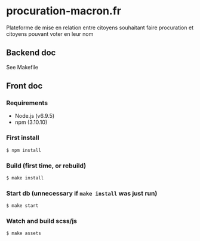 # procuration-macron.fr

Plateforme de mise en relation entre citoyens souhaitant faire procuration et citoyens pouvant voter en leur nom

## Backend doc
See Makefile

## Front doc
### Requirements
- Node.js (v6.9.5)
- npm (3.10.10)


### First install
```bash
$ npm install
```

### Build (first time, or rebuild)
```bash
$ make install
```

### Start db (unnecessary if `make install` was just run)
```bash
$ make start
```

### Watch and build scss/js
```bash
$ make assets
```
